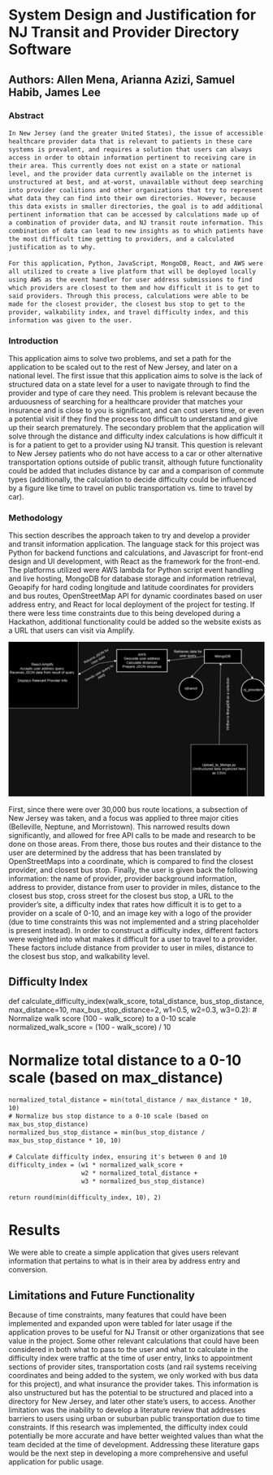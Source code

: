 # System Design and Justification for NJ Transit and Provider Directory Software

## Authors: Allen Mena, Arianna Azizi, Samuel Habib, James Lee 

### Abstract

    In New Jersey (and the greater United States), the issue of accessible healthcare provider data that is relevant to patients in these care systems is prevalent, and requires a solution that users can always access in order to obtain information pertinent to receiving care in their area. This currently does not exist on a state or national level, and the provider data currently available on the internet is unstructured at best, and at-worst, unavailable without deep searching into provider coalitions and other organizations that try to represent what data they can find into their own directories. However, because this data exists in smaller directories, the goal is to add additional pertinent information that can be accessed by calculations made up of a combination of provider data, and NJ transit route information. This combination of data can lead to new insights as to which patients have the most difficult time getting to providers, and a calculated justification as to why. 
    
    For this application, Python, JavaScript, MongoDB, React, and AWS were all utilized to create a live platform that will be deployed locally using AWS as the event handler for user address submissions to find which providers are closest to them and how difficult it is to get to said providers. Through this process, calculations were able to be made for the closest provider, the closest bus stop to get to the provider, walkability index, and travel difficulty index, and this information was given to the user.


### Introduction

This application aims to solve two problems, and set a path for the application to be scaled out to the rest of New Jersey, and later on a national level. The first issue that this application aims to solve is the lack of structured data on a state level for a user to navigate through to find the provider and type of care they need. This problem is relevant because the arduousness of searching for a healthcare provider that matches your insurance and is close to you is significant, and can cost users time, or even a potential visit if they find the process too difficult to understand and give up their search prematurely.
 The secondary problem that the application will solve through the distance and difficulty index calculations is how difficult it is for a patient to get to a provider using NJ transit. This question is relevant to New Jersey patients who do not have access to a car or other alternative transportation options outside of public transit, although future functionality could be added that includes distance by car and a comparison of commute types (additionally, the calculation to decide difficulty could be influenced by a figure like time to travel on public transportation vs. time to travel by car).


### Methodology

This section describes the approach taken to try and develop a provider and transit information application. The language stack for this project was Python for backend functions and calculations, and Javascript for front-end design and UI development, with React as the framework for the front-end. The platforms utilized were AWS lambda for Python script event handling and live hosting, MongoDB for database storage and information retrieval, Geoapify for hard coding longitude and latitude coordinates for providers and bus routes, OpenStreetMap API for dynamic coordinates based on user address entry,  and React for local deployment of the project for testing. If there were less time constraints due to this being developed during a Hackathon, additional functionality could be added so the website exists as a URL that users can visit via Amplify.

![System Design Diagram](./diagram.png)

First, since there were over 30,000 bus route locations, a subsection of New Jersey was taken, and a focus was applied to three major cities (Belleville, Neptune, and Morristown). This narrowed results down significantly, and allowed for free API calls to be made and research to be done on those areas. From there, those bus routes and their distance to the user are determined by the address that has been translated by OpenStreetMaps into a coordinate, which is compared to find the closest provider, and closest bus stop. Finally, the user is given back the following information: the name of provider, provider background information, address to provider, distance from user to provider in miles, distance to the closest bus stop, cross street for the closest bus stop, a URL to the provider’s site, a difficulty index that rates how difficult it is to get to a provider on a scale of 0-10, and an image key with a logo of the provider (due to time constraints this was not implemented and a string placeholder is present instead).
In order to construct a difficulty index, different factors were weighted into what makes it difficult for a user to travel to a provider. These factors include distance from provider to user in miles, distance to the closest bus stop, and walkability level.

## Difficulty Index

def calculate_difficulty_index(walk_score, total_distance, bus_stop_distance, max_distance=10, max_bus_stop_distance=2, w1=0.5, w2=0.3, w3=0.2):
    # Normalize walk score (100 - walk_score) to a 0-10 scale
    normalized_walk_score = (100 - walk_score) / 10

# Normalize total distance to a 0-10 scale (based on   max_distance)
    normalized_total_distance = min(total_distance / max_distance * 10, 10)
    # Normalize bus stop distance to a 0-10 scale (based on max_bus_stop_distance)
    normalized_bus_stop_distance = min(bus_stop_distance / max_bus_stop_distance * 10, 10)

    # Calculate difficulty index, ensuring it's between 0 and 10
    difficulty_index = (w1 * normalized_walk_score + 
                        w2 * normalized_total_distance + 
                        w3 * normalized_bus_stop_distance)

    return round(min(difficulty_index, 10), 2) 


# Results

We were able to create a simple application that gives users relevant information that pertains to what is in their area by address entry and conversion. 

## Limitations and Future Functionality

Because of time constraints, many features that could have been implemented and expanded upon were tabled for later usage if the application proves to be useful for NJ Transit or other organizations that see value in the project. Some other relevant calculations that could have been considered in both what to pass to the user and what to calculate in the difficulty index were traffic at the time of user entry, links to appointment sections of provider sites, transportation costs (and rail systems receiving coordinates and being added to the system, we only worked with bus data for this project), and what insurance the provider takes. This information is also unstructured but has the potential to be structured and placed into a directory for New Jersey, and later other state’s users, to access.
Another limitation was the inability to develop a literature review that addresses barriers to users using urban or suburban public transportation due to time constraints. If this research was implemented, the difficulty index could potentially be more accurate and have better weighted values than what the team decided at the time of development. Addressing these literature gaps would be the next step in developing a more comprehensive and useful application for public usage. 


